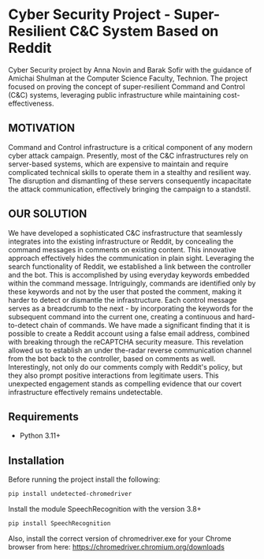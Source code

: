 # Cyber Security Project - Super-Resilient C&C System Based on Reddit
Cyber Security project by Anna Novin and Barak Sofir with the guidance of Amichai Shulman at the Computer Science Faculty, Technion.
The project focused on proving the concept of super-resilient Command and Control (C&C) systems, leveraging public infrastructure while maintaining cost-effectiveness.

## MOTIVATION
Command and Control infrastructure is a critical component of any modern cyber attack campaign. Presently, most of the C&C infrastructures rely on server-based systems, which are expensive to maintain and require complicated technical skills to operate them in a stealthy and resilient way. The disruption and dismantling of these servers consequently incapacitate the attack communication, effectively bringing the campaign to a standstil.

## OUR SOLUTION 
We have developed a sophisticated C&C insfrastructure that seamlessly integrates into the existing infrastructure or Reddit, by concealing the command messages in comments on existing content. This innovative approach effectively hides the communication in plain sight.
Leveraging the search functionality of Reddit, we established a link between the controller and the bot. This is accomplished by using everyday keywords embedded within the command message.
Intriguingly, commands are identified only by these keywords and not by the user that posted the comment, making it harder to detect or dismantle the infrastructure.
Each control message serves as a breadcrumb to the next - by incorporating the keywords for the subsequent command into the current one, creating a continuous and hard-to-detect chain of commands.
We have made a significant finding that it is possible to create a Reddit account using a false email address, combined with breaking through the reCAPTCHA security measure. This revelation allowed us to establish an under the-radar reverse communication channel from the bot back to the controller, based on comments as well.
Interestingly, not only do our comments comply with Reddit's policy, but they also prompt positive interactions from legitimate users. This unexpected engagement stands as compelling evidence that our covert infrastructure effectively remains undetectable.

## Requirements
- Python 3.11+

## Installation

Before running the project install the following:
```sh
pip install undetected-chromedriver
```
Install the module SpeechRecognition with the version 3.8+
```sh
pip install SpeechRecognition
```
Also, install the correct version of chromedriver.exe for your Chrome browser from here: https://chromedriver.chromium.org/downloads
